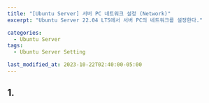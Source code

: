 ```yaml
---
title: "[Ubuntu Server] 서버 PC 네트워크 설정 (Network)"
excerpt: "Ubuntu Server 22.04 LTS에서 서버 PC의 네트워크를 설정한다."

categories:
  - Ubuntu Server
tags:
  - Ubuntu Server Setting

last_modified_at: 2023-10-22T02:40:00-05:00
---
```


## 1.

```

```
